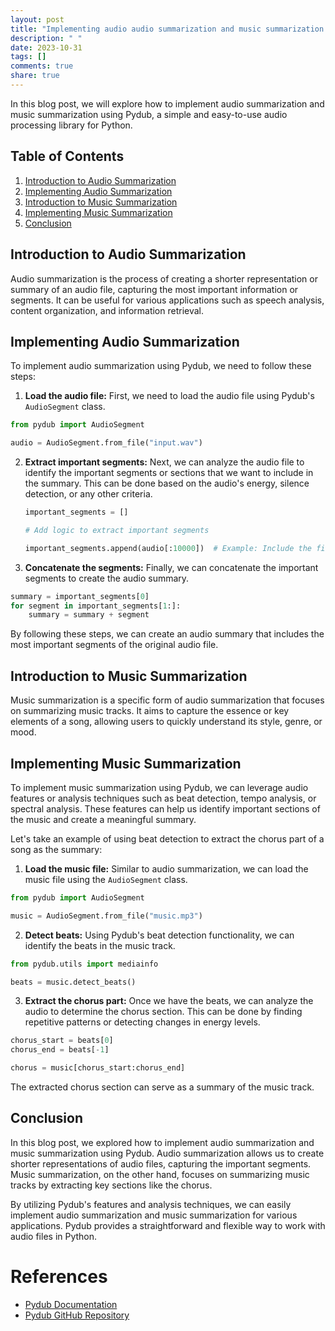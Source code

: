 ```yaml
---
layout: post
title: "Implementing audio audio summarization and music summarization with Pydub"
description: " "
date: 2023-10-31
tags: []
comments: true
share: true
---
```


In this blog post, we will explore how to implement audio summarization and music summarization using Pydub, a simple and easy-to-use audio processing library for Python.

## Table of Contents

1. [Introduction to Audio Summarization](#introduction-to-audio-summarization)
2. [Implementing Audio Summarization](#implementing-audio-summarization)
3. [Introduction to Music Summarization](#introduction-to-music-summarization)
4. [Implementing Music Summarization](#implementing-music-summarization)
5. [Conclusion](#conclusion)

## Introduction to Audio Summarization

Audio summarization is the process of creating a shorter representation or summary of an audio file, capturing the most important information or segments. It can be useful for various applications such as speech analysis, content organization, and information retrieval.

## Implementing Audio Summarization

To implement audio summarization using Pydub, we need to follow these steps:

1. **Load the audio file:** First, we need to load the audio file using Pydub's `AudioSegment` class.

```python
from pydub import AudioSegment

audio = AudioSegment.from_file("input.wav")
```

2. **Extract important segments:** Next, we can analyze the audio file to identify the important segments or sections that we want to include in the summary. This can be done based on the audio's energy, silence detection, or any other criteria.

   ```python
   important_segments = []
   
   # Add logic to extract important segments
   
   important_segments.append(audio[:10000])  # Example: Include the first 10 seconds
   ```
   
3. **Concatenate the segments:** Finally, we can concatenate the important segments to create the audio summary.

```python
summary = important_segments[0]
for segment in important_segments[1:]:
    summary = summary + segment
```

By following these steps, we can create an audio summary that includes the most important segments of the original audio file.

## Introduction to Music Summarization

Music summarization is a specific form of audio summarization that focuses on summarizing music tracks. It aims to capture the essence or key elements of a song, allowing users to quickly understand its style, genre, or mood.

## Implementing Music Summarization

To implement music summarization using Pydub, we can leverage audio features or analysis techniques such as beat detection, tempo analysis, or spectral analysis. These features can help us identify important sections of the music and create a meaningful summary.

Let's take an example of using beat detection to extract the chorus part of a song as the summary:

1. **Load the music file:** Similar to audio summarization, we can load the music file using the `AudioSegment` class.

```python
from pydub import AudioSegment

music = AudioSegment.from_file("music.mp3")
```

2. **Detect beats:** Using Pydub's beat detection functionality, we can identify the beats in the music track.

```python
from pydub.utils import mediainfo

beats = music.detect_beats()
```

3. **Extract the chorus part:** Once we have the beats, we can analyze the audio to determine the chorus section. This can be done by finding repetitive patterns or detecting changes in energy levels.

```python
chorus_start = beats[0]
chorus_end = beats[-1]

chorus = music[chorus_start:chorus_end]
```

The extracted chorus section can serve as a summary of the music track.

## Conclusion

In this blog post, we explored how to implement audio summarization and music summarization using Pydub. Audio summarization allows us to create shorter representations of audio files, capturing the important segments. Music summarization, on the other hand, focuses on summarizing music tracks by extracting key sections like the chorus.

By utilizing Pydub's features and analysis techniques, we can easily implement audio summarization and music summarization for various applications. Pydub provides a straightforward and flexible way to work with audio files in Python.

# References

- [Pydub Documentation](https://github.com/jiaaro/pydub)
- [Pydub GitHub Repository](https://github.com/jiaaro/pydub)